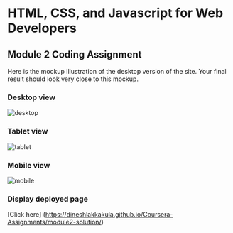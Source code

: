 # HTML, CSS, and Javascript for Web Developers



## Module 2 Coding Assignment

Here is the mockup illustration of the desktop version of the site. Your final result should look very close to this mockup.


### Desktop view
![desktop](https://user-images.githubusercontent.com/51397710/137754481-b5c0d08a-715b-4d5a-8363-9a912f27e0d4.png)

### Tablet view
![tablet](https://user-images.githubusercontent.com/51397710/137754489-2b71ca1b-5b4b-4121-a1be-07baf17fc64c.png)

### Mobile view
![mobile](https://user-images.githubusercontent.com/51397710/137754510-4cf3baa1-ed73-4f04-949f-a60ceb4bfdbd.png)


### Display deployed page

[Click here] (https://dineshlakkakula.github.io/Coursera-Assignments/module2-solution/)




